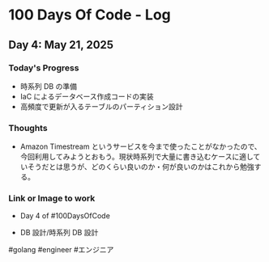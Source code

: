 # 100 Days Of Code - Log

## Day 4: May 21, 2025

### Today's Progress

- 時系列 DB の準備
- IaC によるデータベース作成コードの実装
- 高頻度で更新が入るテーブルのパーティション設計

### Thoughts

- Amazon Timestream というサービスを今まで使ったことがなかったので、今回利用してみようとおもう。現状時系列で大量に書き込むケースに適していそうだとは思うが、どのくらい良いのか・何が良いのかはこれから勉強する。

### Link or Image to work

- Day 4 of #100DaysOfCode

- DB 設計/時系列 DB 設計

#golang #engineer #エンジニア
